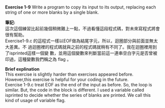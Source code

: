 **Exercise 1-9** Write a program to copy its input to its output, replacing each
string of one or more blanks by a single blank.

**筆記:**\
這次這個練習比起前幾個稍微難上一點，不過看懂這段程式碼，對未來寫程式將會很有幫助。\
Exercise1-9.c 的這程式一樣以EOF做為結尾字元，所以，迴圈部分與前面並無太大差異。不
過迴圈裡的程式碼就與之前的程式碼就稍有不同了。我在迴圈裡用到了isprinted這樣一個變
數，並用這個變數來判斷當前這一連串空白字元是否曾被印過，這種變數我們稱之為 flag 。

**Brief explination**\
This exercise is slightly harder than exercises appeared before. However,this exercise is helpful
for your coding in the future. \
Exercise 1-9.c treat EOF as the end of the input as before. So, the loop is similar. But, the code
in the block is different. I used a variable called isprinted to decide whether the series of blanks
are printed. We call this kind of usage of variable flag.
